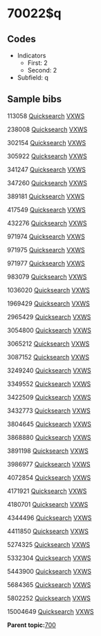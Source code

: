 # 70022$q

## Codes

-   Indicators
    -   First: 2
    -   Second: 2
-   Subfield: q

## Sample bibs

113058 [Quicksearch](https://search.library.yale.edu/catalog/113058) [VXWS](http://prodorbis.library.yale.edu:7014/vxws/GetHoldingsService?bibId=113058)

238008 [Quicksearch](https://search.library.yale.edu/catalog/238008) [VXWS](http://prodorbis.library.yale.edu:7014/vxws/GetHoldingsService?bibId=238008)

302154 [Quicksearch](https://search.library.yale.edu/catalog/302154) [VXWS](http://prodorbis.library.yale.edu:7014/vxws/GetHoldingsService?bibId=302154)

305922 [Quicksearch](https://search.library.yale.edu/catalog/305922) [VXWS](http://prodorbis.library.yale.edu:7014/vxws/GetHoldingsService?bibId=305922)

341247 [Quicksearch](https://search.library.yale.edu/catalog/341247) [VXWS](http://prodorbis.library.yale.edu:7014/vxws/GetHoldingsService?bibId=341247)

347260 [Quicksearch](https://search.library.yale.edu/catalog/347260) [VXWS](http://prodorbis.library.yale.edu:7014/vxws/GetHoldingsService?bibId=347260)

389181 [Quicksearch](https://search.library.yale.edu/catalog/389181) [VXWS](http://prodorbis.library.yale.edu:7014/vxws/GetHoldingsService?bibId=389181)

417549 [Quicksearch](https://search.library.yale.edu/catalog/417549) [VXWS](http://prodorbis.library.yale.edu:7014/vxws/GetHoldingsService?bibId=417549)

432276 [Quicksearch](https://search.library.yale.edu/catalog/432276) [VXWS](http://prodorbis.library.yale.edu:7014/vxws/GetHoldingsService?bibId=432276)

971974 [Quicksearch](https://search.library.yale.edu/catalog/971974) [VXWS](http://prodorbis.library.yale.edu:7014/vxws/GetHoldingsService?bibId=971974)

971975 [Quicksearch](https://search.library.yale.edu/catalog/971975) [VXWS](http://prodorbis.library.yale.edu:7014/vxws/GetHoldingsService?bibId=971975)

971977 [Quicksearch](https://search.library.yale.edu/catalog/971977) [VXWS](http://prodorbis.library.yale.edu:7014/vxws/GetHoldingsService?bibId=971977)

983079 [Quicksearch](https://search.library.yale.edu/catalog/983079) [VXWS](http://prodorbis.library.yale.edu:7014/vxws/GetHoldingsService?bibId=983079)

1036020 [Quicksearch](https://search.library.yale.edu/catalog/1036020) [VXWS](http://prodorbis.library.yale.edu:7014/vxws/GetHoldingsService?bibId=1036020)

1969429 [Quicksearch](https://search.library.yale.edu/catalog/1969429) [VXWS](http://prodorbis.library.yale.edu:7014/vxws/GetHoldingsService?bibId=1969429)

2965429 [Quicksearch](https://search.library.yale.edu/catalog/2965429) [VXWS](http://prodorbis.library.yale.edu:7014/vxws/GetHoldingsService?bibId=2965429)

3054800 [Quicksearch](https://search.library.yale.edu/catalog/3054800) [VXWS](http://prodorbis.library.yale.edu:7014/vxws/GetHoldingsService?bibId=3054800)

3065212 [Quicksearch](https://search.library.yale.edu/catalog/3065212) [VXWS](http://prodorbis.library.yale.edu:7014/vxws/GetHoldingsService?bibId=3065212)

3087152 [Quicksearch](https://search.library.yale.edu/catalog/3087152) [VXWS](http://prodorbis.library.yale.edu:7014/vxws/GetHoldingsService?bibId=3087152)

3249240 [Quicksearch](https://search.library.yale.edu/catalog/3249240) [VXWS](http://prodorbis.library.yale.edu:7014/vxws/GetHoldingsService?bibId=3249240)

3349552 [Quicksearch](https://search.library.yale.edu/catalog/3349552) [VXWS](http://prodorbis.library.yale.edu:7014/vxws/GetHoldingsService?bibId=3349552)

3422509 [Quicksearch](https://search.library.yale.edu/catalog/3422509) [VXWS](http://prodorbis.library.yale.edu:7014/vxws/GetHoldingsService?bibId=3422509)

3432773 [Quicksearch](https://search.library.yale.edu/catalog/3432773) [VXWS](http://prodorbis.library.yale.edu:7014/vxws/GetHoldingsService?bibId=3432773)

3804645 [Quicksearch](https://search.library.yale.edu/catalog/3804645) [VXWS](http://prodorbis.library.yale.edu:7014/vxws/GetHoldingsService?bibId=3804645)

3868880 [Quicksearch](https://search.library.yale.edu/catalog/3868880) [VXWS](http://prodorbis.library.yale.edu:7014/vxws/GetHoldingsService?bibId=3868880)

3891198 [Quicksearch](https://search.library.yale.edu/catalog/3891198) [VXWS](http://prodorbis.library.yale.edu:7014/vxws/GetHoldingsService?bibId=3891198)

3986977 [Quicksearch](https://search.library.yale.edu/catalog/3986977) [VXWS](http://prodorbis.library.yale.edu:7014/vxws/GetHoldingsService?bibId=3986977)

4072854 [Quicksearch](https://search.library.yale.edu/catalog/4072854) [VXWS](http://prodorbis.library.yale.edu:7014/vxws/GetHoldingsService?bibId=4072854)

4171921 [Quicksearch](https://search.library.yale.edu/catalog/4171921) [VXWS](http://prodorbis.library.yale.edu:7014/vxws/GetHoldingsService?bibId=4171921)

4180701 [Quicksearch](https://search.library.yale.edu/catalog/4180701) [VXWS](http://prodorbis.library.yale.edu:7014/vxws/GetHoldingsService?bibId=4180701)

4344496 [Quicksearch](https://search.library.yale.edu/catalog/4344496) [VXWS](http://prodorbis.library.yale.edu:7014/vxws/GetHoldingsService?bibId=4344496)

4411850 [Quicksearch](https://search.library.yale.edu/catalog/4411850) [VXWS](http://prodorbis.library.yale.edu:7014/vxws/GetHoldingsService?bibId=4411850)

5274325 [Quicksearch](https://search.library.yale.edu/catalog/5274325) [VXWS](http://prodorbis.library.yale.edu:7014/vxws/GetHoldingsService?bibId=5274325)

5332304 [Quicksearch](https://search.library.yale.edu/catalog/5332304) [VXWS](http://prodorbis.library.yale.edu:7014/vxws/GetHoldingsService?bibId=5332304)

5443900 [Quicksearch](https://search.library.yale.edu/catalog/5443900) [VXWS](http://prodorbis.library.yale.edu:7014/vxws/GetHoldingsService?bibId=5443900)

5684365 [Quicksearch](https://search.library.yale.edu/catalog/5684365) [VXWS](http://prodorbis.library.yale.edu:7014/vxws/GetHoldingsService?bibId=5684365)

5802252 [Quicksearch](https://search.library.yale.edu/catalog/5802252) [VXWS](http://prodorbis.library.yale.edu:7014/vxws/GetHoldingsService?bibId=5802252)

15004649 [Quicksearch](https://search.library.yale.edu/catalog/15004649) [VXWS](http://prodorbis.library.yale.edu:7014/vxws/GetHoldingsService?bibId=15004649)

**Parent topic:**[700](../../tags/700/700.md)


